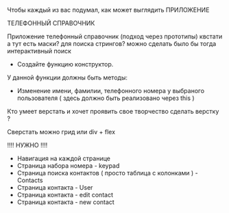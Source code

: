 Чтобы каждый из вас подумал, как может выглядить ПРИЛОЖЕНИЕ

ТЕЛЕФОННЫЙ СПРАВОЧНИК

Приложение телефонный справочник (подход  через прототипы)
квстати а тут есть маски? для поиска стрингов? можно сделать было бы тогда интерактивный поиск

- Создайте функцию конструктор.

У данной функции должны быть методы:

<!-- - Преобразование телефонного номера из формата 0993378130 в (099) 33-78-130 -->
<!-- - Проверка, что телефонный номер содержит только числа -->
<!-- - Добавление пользователей в объект -->
<!-- - Удаление пользователя по имени, фамилии -->
<!-- - Поиск пользователей по имени - отображает всех пользователей с одинаковым именем -->
- Изменение имени, фамилии, телефонного номера у выбраного пользователя ( здесь должно быть реализовано через this )
<!-- - Сортировка пользователей по номеру телефона, фамилии, имени и тд, по любому из свойств пользователя -->
<!-- - Фильтр по указанному свойству -->


Кто умеет верстать и хочет проявить свое творчество сделать верстку ?

Сверстать можно грид или div + flex

!!!! НУЖНО !!!!

-  Навигация на каждой странице
-  Страница набора номера - keypad
-  Страница поиска контактов ( просто таблица с колонками ) - Contacts
-  Страница контакта - User
-  Страница контакта - edit contact
-  Страница контакта - new contact
